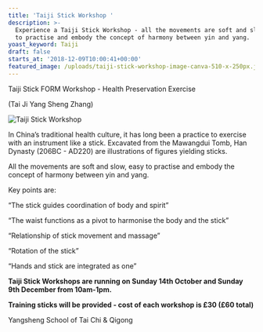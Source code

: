 ```yaml
---
title: 'Taiji Stick Workshop '
description: >-
  Experience a Taiji Stick Workshop - all the movements are soft and slow, easy
  to practise and embody the concept of harmony between yin and yang. 
yoast_keyword: Taiji
draft: false
starts_at: '2018-12-09T10:00:41+00:00'
featured_image: /uploads/taiji-stick-workshop-image-canva-510-x-250px.jpg
---
```

Taiji Stick FORM Workshop - Health Preservation Exercise

(Tai Ji Yang Sheng Zhang)

![Taiji Stick Workshop](/uploads/taiji-stick-workshop-image-canva-510-x-250px.jpg)

In China’s traditional health culture, it has long been a practice to exercise with an instrument like a stick. Excavated from the Mawangdui Tomb, Han Dynasty (206BC - AD220) are illustrations of figures yielding sticks.

All the movements are soft and slow, easy to practise and embody the concept of harmony between yin and yang. 

Key points are:

“The stick guides coordination of body and spirit”

“The waist functions as a pivot to harmonise the body and the stick” 

“Relationship of stick movement and massage”

“Rotation of the stick”

“Hands and stick are integrated as one”

**Taiji Stick Workshops are running on Sunday 14th October and Sunday 9th December from 10am-1pm.**

**Training sticks will be provided - cost of each workshop is £30 (£60 total)**

Yangsheng School of Tai Chi & Qigong
